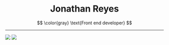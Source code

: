 <h1 align="center">
Jonathan Reyes <br>
</h1>

$$
\color{gray}
\text{Front end developer}
$$

---

<!-- Theme responsive stats -->

<!-- Main stats -->
<picture>
  <source
    srcset="https://github-readme-stats.vercel.app/api?username=JonyR3G0&show_icons=true&show=prs_merged_percentage&hide=stars,issues&title_color=FFFFFF&text_color=8a939b&bg_color=00000000&border_color=3c434c&icon_color=3f88e5&locale=en&ring_color=50c35c&border_radius=20"
    media="(prefers-color-scheme: dark)"
  />
  <source
    srcset="https://github-readme-stats.vercel.app/api?username=JonyR3G0&show_icons=true&show=prs_merged_percentage&hide=stars,issues&title_color=000000&text_color=8a939b&bg_color=00000000&border_color=d2dbe3c&icon_color=3f88e5&locale=en&ring_color=337b49&border_radius=20"
    media="(prefers-color-scheme: light), (prefers-color-scheme: no-preference)"
  />
    <img src="https://github-readme-stats.vercel.app/api?username=JonyR3G0&show_icons=true&show=prs_merged_percentage&hide=stars,issues&title_color=FFFFFF&text_color=8a939b&bg_color=00000000&border_color=3c434c&icon_color=3f88e5&locale=en&ring_color=50c35c&border_radius=20" />
</picture>

<!-- Top lang. -->
<picture>
  <source
    srcset="https://github-readme-stats.vercel.app/api/top-langs/?username=JonyR3G0&layout=compact&title_color=000000&text_color=8a939b&bg_color=00000000&border_color=d2dbe3c&locale=en&ring_color=337b49&border_radius=20"
    media="(prefers-color-scheme: light), (prefers-color-scheme: no-preference)"
  />
  <source
    srcset="https://github-readme-stats.vercel.app/api/top-langs/?username=JonyR3G0&layout=compact&title_color=FFFFFF&text_color=8a939b&bg_color=00000000&border_color=3c434c&locale=en&border_radius=20"
    media="(prefers-color-scheme: dark)"
  />
    <img src="https://github-readme-stats.vercel.app/api/top-langs/?username=JonyR3G0&layout=compact" />
</picture>
